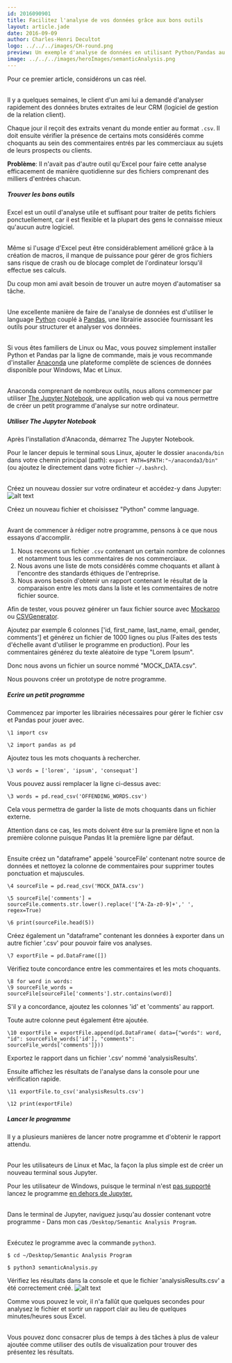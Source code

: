 ```yaml
---
id: 2016090901
title: Facilitez l'analyse de vos données grâce aux bons outils
layout: article.jade
date: 2016-09-09
author: Charles-Henri Decultot
logo: ../../../images/CH-round.png
preview: Un exemple d'analyse de données en utilisant Python/Pandas au lieu d'Excel sur de larges échantillons de données. Gagnez du temps pour extraire plus de valeur de vos données.
image: ../../../images/heroImages/semanticAnalysis.png
---
```

Pour ce premier article, considérons un cas réel.  
<br/>  
   
Il y a quelques semaines, le client d'un ami lui a demandé d'analyser rapidement des données brutes extraites de leur CRM (logiciel de gestion de la relation client).  

Chaque jour il reçoit des extraits venant du monde entier au format `.csv`. Il doit ensuite vérifier la présence de certains mots considérés comme choquants au sein des commentaires entrés par les commerciaux au sujets de leurs prospects ou clients.  
  
  
**Problème**: Il n'avait pas d'autre outil qu'Excel pour faire cette analyse efficacement de manière quotidienne sur des fichiers comprenant des milliers d'entrées chacun.  

##### Trouver les bons outils

Excel est un outil d'analyse utile et suffisant pour traiter de petits fichiers ponctuellement, car il est flexible et la plupart des gens le connaisse mieux qu'aucun autre logiciel.  
<br/>  

Même si l'usage d'Excel peut être considérablement amélioré grâce à la création de macros, il  manque de puissance pour gérer de gros fichiers sans risque de crash ou de blocage complet de l'ordinateur lorsqu'il effectue ses calculs.  

Du coup mon ami avait besoin de trouver un autre moyen d'automatiser sa tâche.  
<br/>  
  
Une excellente manière de faire de l'analyse de données est d'utiliser le language [Python](https://www.python.org/) couplé à [Pandas](http://pandas.pydata.org/), une librairie associée fournissant les outils pour structurer et analyser vos données.  
<br/>  
  
Si vous êtes familiers de Linux ou Mac, vous pouvez simplement installer Python et Pandas par la ligne de commande, mais je vous recommande d'installer [Anaconda](https://www.continuum.io/anaconda-overview) une plateforme complète de sciences de données disponible pour Windows, Mac et Linux.  
<br/>  
  
Anaconda comprenant de nombreux outils, nous allons commencer par utiliser [The Jupyter Notebook](http://jupyter.org/), une application web qui va nous permettre de créer un petit programme d'analyse sur notre ordinateur.  

##### Utiliser The Jupyter Notebook

Après l'installation d'Anaconda, démarrez The Jupyter Notebook.  
  
  
Pour le lancer depuis le terminal sous Linux, ajouter le dossier `anaconda/bin` dans votre chemin principal (path): `export PATH=$PATH:"~/anaconda3/bin"` (ou ajoutez le directement dans votre fichier `~/.bashrc`).  
<br/>  
  
Créez un nouveau dossier sur votre ordinateur et accédez-y dans Jupyter:  
![alt text](../../../images/articles/20160909-Jupyter.png "My program folder")
  
  
Créez un nouveau fichier et choisissez "Python" comme language.  
<br/>  
  
Avant de commencer à rédiger notre programme, pensons à ce que nous essayons d'accomplir.
  1. Nous recevons un fichier `.csv` contenant un certain nombre de colonnes et notamment tous les commentaires de nos commerciaux.
  2. Nous avons une liste de mots considérés comme choquants et allant à l'encontre des standards éthiques de l'entreprise.
  3. Nous avons besoin d'obtenir un rapport contenant le résultat de la comparaison entre les mots dans la liste et les commentaires de notre fichier source.
  
  
Afin de tester, vous pouvez générer un faux fichier source avec [Mockaroo](https://www.mockaroo.com/) ou [CSVGenerator](http://www.csvgenerator.com/).  
  
  
Ajoutez par exemple 6 colonnes ['id, first_name, last_name, email, gender, comments'] et générez un fichier de 1000 lignes ou plus (Faites des tests d'échelle avant d'utiliser le programme en production). Pour les commentaires générez du texte aléatoire de type "Lorem Ipsum".
<br/>  
  
Donc nous avons un fichier un source nommé "MOCK_DATA.csv".
<br/>  
  
Nous pouvons créer un prototype de notre programme.

##### Ecrire un petit programme

Commencez par importer les librairies nécessaires pour gérer le fichier csv et Pandas pour jouer avec.  

```
\1 import csv  
  
\2 import pandas as pd  
```

Ajoutez tous les mots choquants à rechercher.  

    \3 words = ['lorem', 'ipsum', 'consequat']  


Vous pouvez aussi remplacer la ligne ci-dessus avec:  

    \3 words = pd.read_csv('OFFENDING_WORDS.csv')  

Cela vous permettra de garder la liste de mots choquants dans un fichier externe.  
  
  
Attention dans ce cas, les mots doivent être sur la première ligne et non la première colonne puisque Pandas lit la première ligne par défaut.  
<br/>  

Ensuite créez un "dataframe" appelé 'sourceFile' contenant notre source de données et nettoyez la colonne de commentaires pour supprimer toutes ponctuation et majuscules.  

    \4 sourceFile = pd.read_csv('MOCK_DATA.csv')  

    \5 sourceFile['comments'] = sourceFile.comments.str.lower().replace('[^A-Za-z0-9]+',' ', regex=True)  

    \6 print(sourceFile.head(5))  
    
Créez également un "dataframe" contenant les données à exporter dans un autre fichier '.csv' pour pouvoir faire vos analyses.  

    \7 exportFile = pd.DataFrame([])  

Vérifiez toute concordance entre les commentaires et les mots choquants.  

    \8 for word in words:
    \9 sourceFile_words = sourceFile[sourceFile['comments'].str.contains(word)]

S'il y a concordance, ajoutez les colonnes 'id' et 'comments' au rapport.   

Toute autre colonne peut également être ajoutée.  

    \10 exportFile = exportFile.append(pd.DataFrame( data={"words": word, "id": sourceFile_words['id'], "comments": sourceFile_words['comments']}))  


Exportez le rapport dans un fichier '.csv' nommé 'analysisResults'.  

Ensuite affichez les résultats de l'analyse dans la console pour une vérification rapide.  

    \11 exportFile.to_csv('analysisResults.csv')  

    \12 print(exportFile)  

##### Lancer le programme

Il y a plusieurs manières de lancer notre programme et d'obtenir le rapport attendu.  
<br/>  
  
Pour les utilisateurs de Linux et Mac, la façon la plus simple est de créer un nouveau terminal sous Jupyter.  
  
Pour les utilisateur de Windows, puisque le terminal n'est [pas supporté](https://github.com/jupyter/notebook/issues/172) lancez le programme [en dehors de Jupyter.](http://pythoncentral.io/execute-python-script-file-shell/)  
<br/>
  
Dans le terminal de Jupyter, naviguez jusqu'au dossier contenant votre programme - Dans mon cas `/Desktop/Semantic Analysis Program`.  
<br/>  
  
Exécutez le programme avec la commande `python3`.  

    $ cd ~/Desktop/Semantic Analysis Program  

    $ python3 semanticAnalysis.py  

Vérifiez les résultats dans la console et que le fichier 'analysisResults.csv' a été correctement créé.
![alt text](../../../images/articles/20160909-jupyter2.png "Jupyter Terminal")
<br/>  
 
Comme vous pouvez le voir, il n'a fallût que quelques secondes pour analysez le fichier et sortir un rapport clair au lieu de quelques minutes/heures sous Excel.  
<br/>  
  
Vous pouvez donc consacrer plus de temps à des tâches à plus de valeur ajoutée comme utiliser des outils de visualization pour trouver des présentez les résultats.
